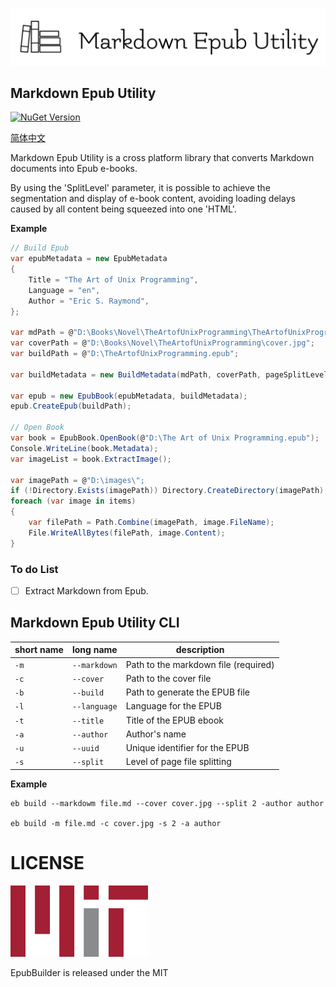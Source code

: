 ![logo](./docs/images/logo-with-title-light.png)

## Markdown Epub Utility

[![NuGet Version](https://img.shields.io/nuget/v/MarkdownEpubUtility)](https://www.nuget.org/packages/MarkdownEpubUtility)

[简体中文](./README-zh.md)

Markdown Epub Utility is a cross platform library that converts Markdown documents into Epub e-books.

By using the 'SplitLevel' parameter, it is possible to achieve the segmentation and display of e-book content, avoiding loading delays caused by all content being squeezed into one 'HTML'.

**Example**

```csharp
// Build Epub
var epubMetadata = new EpubMetadata
{
    Title = "The Art of Unix Programming",
    Language = "en",
    Author = "Eric S. Raymond",
};

var mdPath = @"D:\Books\Novel\TheArtofUnixProgramming\TheArtofUnixProgramming.md";
var coverPath = @"D:\Books\Novel\TheArtofUnixProgramming\cover.jpg";
var buildPath = @"D:\TheArtofUnixProgramming.epub";

var buildMetadata = new BuildMetadata(mdPath, coverPath, pageSplitLevel:1);

var epub = new EpubBook(epubMetadata, buildMetadata);
epub.CreateEpub(buildPath);

// Open Book
var book = EpubBook.OpenBook(@"D:\The Art of Unix Programming.epub");
Console.WriteLine(book.Metadata);
var imageList = book.ExtractImage();

var imagePath = @"D:\images\";
if (!Directory.Exists(imagePath)) Directory.CreateDirectory(imagePath);
foreach (var image in items)
{
    var filePath = Path.Combine(imagePath, image.FileName);
    File.WriteAllBytes(filePath, image.Content);
}
```

### To do List

- [ ] Extract Markdown from Epub.

## Markdown Epub Utility CLI

| short name | long name    | description                          |
| ---------- | ------------ | ------------------------------------ |
| `-m`       | `--markdown` | Path to the markdown file (required) |
| `-c`       | `--cover`    | Path to the cover file               |
| `-b`       | `--build`    | Path to generate the EPUB file       |
| `-l`       | `--language` | Language for the EPUB                |
| `-t`       | `--title`    | Title of the EPUB ebook              |
| `-a`       | `--author`   | Author's name                        |
| `-u`       | `--uuid`     | Unique identifier for the EPUB       |
| `-s`       | `--split`    | Level of page file splitting         |

**Example**

```shell
eb build --markdowm file.md --cover cover.jpg --split 2 -author author

eb build -m file.md -c cover.jpg -s 2 -a author
```

# LICENSE

![MIT](./docs/images/MIT.png)

EpubBuilder is released under the MIT